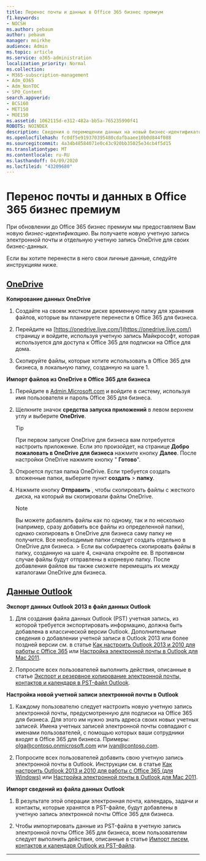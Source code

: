 ```yaml
---
title: Перенос почты и данных в Office 365 бизнес премиум
f1.keywords:
- NOCSH
ms.author: pebaum
author: pebaum
manager: mnirkhe
audience: Admin
ms.topic: article
ms.service: o365-administration
localization_priority: Normal
ms.collection:
- M365-subscription-management
- Adm_O365
- Adm_NonTOC
- SPO_Content
search.appverid:
- BCS160
- MET150
- MOE150
ms.assetid: 1062115d-e312-482a-bb5a-765235990f41
ROBOTS: NOINDEX
description: Сведения о перемещении данных на новый бизнес-идентификатор.
ms.openlocfilehash: fc0df5e919370395480cdafbaaee10b0d844f088
ms.sourcegitcommit: 4a34b48584071e0c43c920bb35025e34cb4f5d15
ms.translationtype: MT
ms.contentlocale: ru-RU
ms.lasthandoff: 04/09/2020
ms.locfileid: "43209680"
---
```

# <a name="move-email-and-data-to-office-365-business-premium"></a>Перенос почты и данных в Office 365 бизнес премиум

При обновлении до Office 365 бизнес премиум мы предоставляем Вам новую *бизнес-идентификацию*. Вы получаете новую учетную запись электронной почты и отдельную учетную запись OneDrive для своих бизнес-данных. 
  
Если вы хотите перенести в него свои личные данные, следуйте инструкциям ниже.
  
## <a name="onedrive"></a>[OneDrive](#tab/OneDrive)
  
 **Копирование данных OneDrive**
1. Создайте на своем жестком диске временную папку для хранения файлов, которые вы планируете перенести в Office 365 для бизнеса.
    
2. Перейдите на [https://onedrive.live.com/](https://onedrive.live.com/) страницу и войдите, используя учетную запись Майкрософт, которая используется для доступа к Office 365 для подписки на Office для дома. 
    
3. Скопируйте файлы, которые хотите использовать в Office 365 для бизнеса, в локальную папку, созданную на шаге 1.
    
 **Импорт файлов из OneDrive в Office 365 для бизнеса**
1. Перейдите в [Admin.Microsoft.com](https://go.microsoft.com/fwlink/?LinkId=816877) и войдите в систему, используя имя пользователя и пароль Office 365 для бизнеса. 
    
2. Щелкните значок **средства запуска приложений** в левом верхнем углу и выберите **OneDrive**.
  
    > [!TIP]
    > При первом запуске OneDrive для бизнеса вам потребуется настроить приложение. Если это произойдет, на странице **Добро пожаловать в OneDrive для бизнеса** нажмите кнопку **Далее**. После настройки OneDrive нажмите кнопку " **Готово**". 
  
3. Откроется пустая папка OneDrive. Если требуется создать вложенные папки, выберите пункт **создать** \> **папку**.

4. Нажмите кнопку **Отправить** , чтобы скопировать файлы с жесткого диска, на который вы скопировали файлы OneDrive. 
  
    > [!NOTE]
    >  Вы можете добавлять файлы как по одному, так и по несколько (например, сразу добавить все файлы из определенной папки), однако скопировать в OneDrive для бизнеса саму папку не получится. Все необходимые папки следует создать отдельно в OneDrive для бизнеса. >  Если вы собираетесь скопировать файлы в папку, созданную на шаге 4, сначала откройте ее. В противном случае файлы будут отправлены в корневую папку. После добавления файлов вы также сможете перемещать их между каталогами OneDrive для бизнеса. 
  
## <a name="outlookemail"></a>[Данные Outlook](#tab/Outlook)
  
 **Экспорт данных Outlook 2013 в файл данных Outlook**
1. Для создания файла данных Outlook (PST) учетная запись, из которой требуется экспортировать информацию, должна быть добавлена в классической версии Outlook. Дополнительные сведения о добавлении учетной записи в Outlook 2013 или более поздней версии см. в статье [Как настроить Outlook 2013 и 2010 для работы c Office 365](https://support.office.com/article/6e27792a-9267-4aa4-8bb6-c84ef146101b.aspx) или [Настройка электронной почты в Outlook для Mac 2011](https://support.office.com/article/d7b404a0-6e18-4d95-bed8-2de7661563ca.aspx).
    
2. Попросите всех пользователей выполнить действия, описанные в статье [Экспорт и резервное копирование электронной почты, контактов и календаря в PST-файл Outlook](https://support.office.com/article/14252b52-3075-4e9b-be4e-ff9ef1068f91.aspx).
    
 **Настройка новой учетной записи электронной почты в Outlook**
1. Каждому пользователю следует настроить новую учетную запись электронной почты, предусмотренную для подписки на Office 365 для бизнеса. Для этого им нужно знать адреса своих новых учетных записей. Имена учетных записей электронной почты совпадают с именами пользователей, с помощью которых ваши сотрудники входят в Office 365 для бизнеса. Примеры: olga@contoso.onmicrosoft.com или ivan@contoso.com.
    
2. Попросите всех пользователей добавить свою учетную запись электронной почты в Outlook. Инструкции см. в статье [Как настроить Outlook 2013 и 2010 для работы c Office 365 (для Windows)](https://support.office.com/article/6e27792a-9267-4aa4-8bb6-c84ef146101b.aspx) или [Настройка электронной почты в Outlook для Mac 2011](https://support.office.com/article/d7b404a0-6e18-4d95-bed8-2de7661563ca.aspx).
    
 **Импорт сведений из файла данных Outlook**
1. В результате этой операции электронная почта, календарь, задачи и контакты, которые хранятся в PST-файле, будут добавлены в учетную запись электронной почты Office 365 для бизнеса.
    
2. Чтобы импортировать данные из PST-файла в учетную запись электронной почты Office 365 для бизнеса, всем пользователям следует выполнить действия, описанные в статье [Импорт писем, контактов и календаря Outlook из PST-файла](https://support.office.com/article/431a8e9a-f99f-4d5f-ae48-ded54b3440ac.aspx).
    
---

